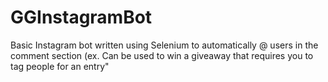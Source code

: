 # GGInstagramBot
Basic Instagram bot written using Selenium to automatically @ users in the comment section (ex. Can be used to win a giveaway that requires you to tag people for an entry" 
